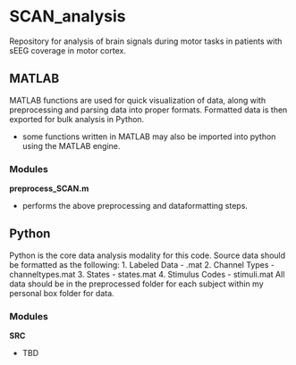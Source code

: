 # SCAN_analysis
Repository for analysis of brain signals during motor tasks in patients with sEEG coverage in motor cortex.

## MATLAB
MATLAB functions are used for quick visualization of data, along with preprocessing and parsing data into proper formats.
Formatted data is then exported for bulk analysis in Python. 
- some functions written in MATLAB may also be imported into python using the MATLAB engine. 
### Modules
**preprocess_SCAN.m**
- performs the above preprocessing and dataformatting steps.

## Python 
Python is the core data analysis modality for this code.
Source data should be formatted as the following:
	1. Labeled Data - <Subject Name>.mat
	2. Channel Types - channeltypes.mat
	3. States - states.mat
	4. Stimulus Codes - stimuli.mat
All data should be in the preprocessed folder for each subject within my personal box folder for data. 

### Modules
**SRC**
- TBD